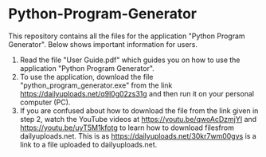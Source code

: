 # Python-Program-Generator
This repository contains all the files for the application "Python Program Generator". Below shows important information for users.

1. Read the file "User Guide.pdf" which guides you on how to use the application "Python Program Generator".
2. To use the application, download the file "python_program_generator.exe" from the link https://dailyuploads.net/q9l0g02zs31g
and then run it on your personal computer (PC).
3. If you are confused about how to download the file from the link given in step 2, watch the YouTube videos at https://youtu.be/qwoAcDzmjYI 
and https://youtu.be/uyT5M1kfotg to learn how to download filesfrom dailyuploads.net. This is as https://dailyuploads.net/30kr7wm00gvs is a 
link to a file uploaded to dailyuploads.net.
